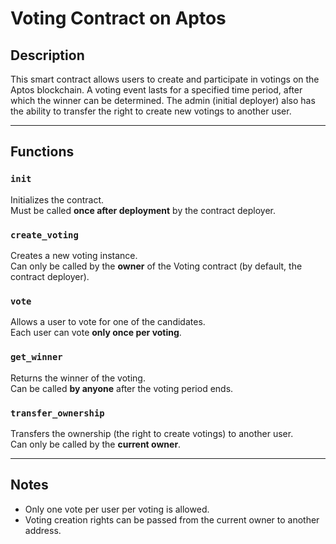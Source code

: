 # Voting Contract on Aptos

## Description

This smart contract allows users to create and participate in votings on the Aptos blockchain. A voting event lasts for a specified time period, after which the winner can be determined. The admin (initial deployer) also has the ability to transfer the right to create new votings to another user.

---

## Functions

### `init`
Initializes the contract.  
Must be called **once after deployment** by the contract deployer.

### `create_voting`
Creates a new voting instance.  
Can only be called by the **owner** of the Voting contract (by default, the contract deployer).

### `vote`
Allows a user to vote for one of the candidates.  
Each user can vote **only once per voting**.

### `get_winner`
Returns the winner of the voting.  
Can be called **by anyone** after the voting period ends.

### `transfer_ownership`
Transfers the ownership (the right to create votings) to another user.  
Can only be called by the **current owner**.

---

## Notes

- Only one vote per user per voting is allowed.
- Voting creation rights can be passed from the current owner to another address.
